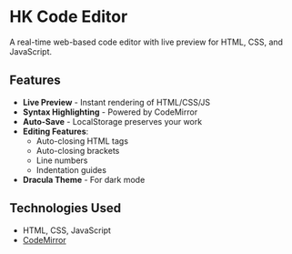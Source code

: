 # HK Code Editor

A real-time web-based code editor with live preview for HTML, CSS, and JavaScript.

## Features

- **Live Preview** - Instant rendering of HTML/CSS/JS
- **Syntax Highlighting** - Powered by CodeMirror
- **Auto-Save** - LocalStorage preserves your work
- **Editing Features**:
  - Auto-closing HTML tags
  - Auto-closing brackets
  - Line numbers
  - Indentation guides
- **Dracula Theme** - For dark mode

## Technologies Used

- HTML, CSS, JavaScript
- [CodeMirror](https://codemirror.net/)